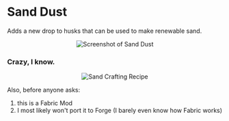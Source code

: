# Sand Dust
Adds a new drop to husks that can be used to make renewable sand.
<p align="center">
  <img src="https://i.imgur.com/pE60u7o.png" alt="Screenshot of Sand Dust"/>
</p>

### Crazy, I know.

<p align="center">
  <img src="https://i.imgur.com/I4peZ7S.png" alt="Sand Crafting Recipe"/>
</p>

Also, before anyone asks:
<ol>
  <li>this is a Fabric Mod</li>
  <li>I most likely won't port it to Forge (I barely even know how Fabric works)</li>
</ol>
